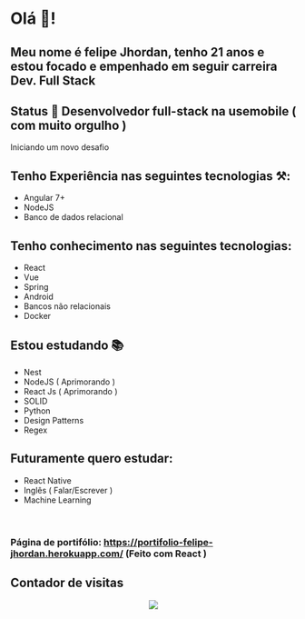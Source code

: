 # Olá 🦗!
## Meu nome é felipe Jhordan, tenho 21 anos e estou focado e empenhado em seguir carreira Dev. Full Stack
## Status 🔵 Desenvolvedor full-stack na usemobile ( com muito orgulho )
Iniciando um novo desafio
## Tenho Experiência nas seguintes tecnologias ⚒:
- Angular 7+
- NodeJS
- Banco de dados relacional
## Tenho conhecimento nas seguintes tecnologias:
- React
- Vue
- Spring
- Android
- Bancos não relacionais
- Docker
## Estou estudando 📚
- Nest
- NodeJS ( Aprimorando ) 
- React Js ( Aprimorando )
- SOLID 
- Python
- Design Patterns
- Regex 
## Futuramente quero estudar: 
- React Native 
- Inglês ( Falar/Escrever )
- Machine Learning
<br/> <br/>
#
### Página de portifólio: https://portifolio-felipe-jhordan.herokuapp.com/ (Feito com React )
## Contador de visitas 
<p align="center">   <img alingn="center" src="https://profile-counter.glitch.me/FelipeJhordan/count.svg" /></p>
